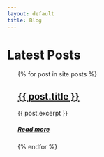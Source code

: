 ```yaml
---
layout: default
title: Blog
---
```


# Latest Posts

<ul style="list-style-type:none">
  {% for post in site.posts %}
    <li>
      <h2><a href="{{ post.url }}">{{ post.title }}</a></h2>
      {{ post.excerpt }}
      <h5><a href="{{ post.url }}">Read more</a></h5>
    </li>
  {% endfor %}
</ul>
